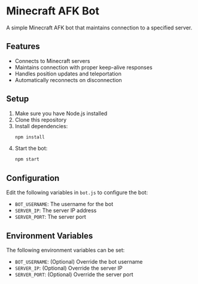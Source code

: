 # Minecraft AFK Bot

A simple Minecraft AFK bot that maintains connection to a specified server.

## Features

- Connects to Minecraft servers
- Maintains connection with proper keep-alive responses
- Handles position updates and teleportation
- Automatically reconnects on disconnection

## Setup

1. Make sure you have Node.js installed
2. Clone this repository
3. Install dependencies:
   ```bash
   npm install
   ```
4. Start the bot:
   ```bash
   npm start
   ```

## Configuration

Edit the following variables in `bot.js` to configure the bot:

- `BOT_USERNAME`: The username for the bot
- `SERVER_IP`: The server IP address
- `SERVER_PORT`: The server port

## Environment Variables

The following environment variables can be set:
- `BOT_USERNAME`: (Optional) Override the bot username
- `SERVER_IP`: (Optional) Override the server IP
- `SERVER_PORT`: (Optional) Override the server port 
